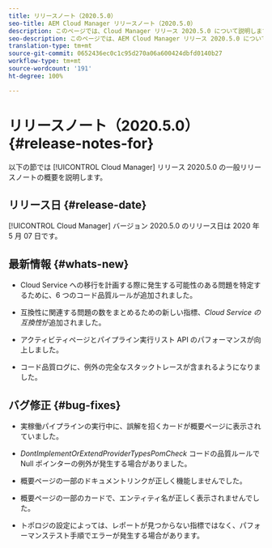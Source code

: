 ```yaml
---
title: リリースノート（2020.5.0）
seo-title: AEM Cloud Manager リリースノート（2020.5.0）
description: このページでは、Cloud Manager リリース 2020.5.0 について説明します。
seo-description: このページでは、AEM Cloud Manager リリース 2020.5.0 について説明します。
translation-type: tm+mt
source-git-commit: 0652436ec0c1c95d270a06a600424dbfd0140b27
workflow-type: tm+mt
source-wordcount: '191'
ht-degree: 100%

---
```


# リリースノート（2020.5.0） {#release-notes-for}

以下の節では [!UICONTROL Cloud Manager] リリース 2020.5.0 の一般リリースノートの概要を説明します。

## リリース日 {#release-date}

[!UICONTROL Cloud Manager] バージョン 2020.5.0 のリリース日は 2020 年 5 月 07 日です。

## 最新情報 {#whats-new}

* Cloud Service への移行を計画する際に発生する可能性のある問題を特定するために、6 つのコード品質ルールが追加されました。

* 互換性に関連する問題の数をまとめるための新しい指標、*Cloud Service の互換性*&#x200B;が追加されました。

* アクティビティページとパイプライン実行リスト API のパフォーマンスが向上しました。

* コード品質ログに、例外の完全なスタックトレースが含まれるようになりました。

## バグ修正 {#bug-fixes}

* 実稼働パイプラインの実行中に、誤解を招くカードが概要ページに表示されていました。

* *DontImplementOrExtendProviderTypesPomCheck* コードの品質ルールで Null ポインターの例外が発生する場合がありました。

* 概要ページの一部のドキュメントリンクが正しく機能しませんでした。

* 概要ページの一部のカードで、エンティティ名が正しく表示されませんでした。

* トポロジの設定によっては、レポートが見つからない指標ではなく、パフォーマンステスト手順でエラーが発生する場合があります。

